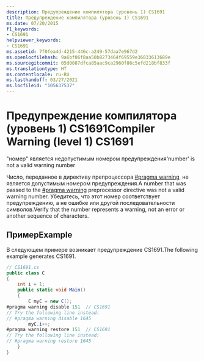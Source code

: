 ```yaml
---
description: Предупреждение компилятора (уровень 1) CS1691
title: Предупреждение компилятора (уровень 1) CS1691
ms.date: 07/20/2015
f1_keywords:
- CS1691
helpviewer_keywords:
- CS1691
ms.assetid: 7f0fea4d-4215-446c-a249-57daa7e967d2
ms.openlocfilehash: 9a6bf06f8aa50b8273464f69559e36833613689e
ms.sourcegitcommit: 05d0087dfca85aac9ca2960f86c5efd218bf833f
ms.translationtype: HT
ms.contentlocale: ru-RU
ms.lasthandoff: 03/27/2021
ms.locfileid: "105637537"
---
```

# <a name="compiler-warning-level-1-cs1691"></a><span data-ttu-id="464b8-103">Предупреждение компилятора (уровень 1) CS1691</span><span class="sxs-lookup"><span data-stu-id="464b8-103">Compiler Warning (level 1) CS1691</span></span>

<span data-ttu-id="464b8-104">"номер" является недопустимым номером предупреждения</span><span class="sxs-lookup"><span data-stu-id="464b8-104">'number' is not a valid warning number</span></span>  
  
 <span data-ttu-id="464b8-105">Число, переданное в директиву препроцессора [#pragma warning](../preprocessor-directives.md#pragma-warning), не является допустимым номером предупреждения.</span><span class="sxs-lookup"><span data-stu-id="464b8-105">A number that was passed to the [#pragma warning](../preprocessor-directives.md#pragma-warning) preprocessor directive was not a valid warning number.</span></span> <span data-ttu-id="464b8-106">Убедитесь, что этот номер соответствует предупреждению, а не ошибке или другой последовательности символов.</span><span class="sxs-lookup"><span data-stu-id="464b8-106">Verify that the number represents a warning, not an error or another sequence of characters.</span></span>  
  
## <a name="example"></a><span data-ttu-id="464b8-107">Пример</span><span class="sxs-lookup"><span data-stu-id="464b8-107">Example</span></span>  

 <span data-ttu-id="464b8-108">В следующем примере возникает предупреждение CS1691.</span><span class="sxs-lookup"><span data-stu-id="464b8-108">The following example generates CS1691.</span></span>  
  
```csharp  
// CS1691.cs  
public class C  
{  
    int i = 1;  
    public static void Main()  
    {  
        C myC = new C();  
#pragma warning disable 151  // CS1691  
// Try the following line instead:  
// #pragma warning disable 1645
        myC.i++;  
#pragma warning restore 151  // CS1691  
// Try the following line instead:  
// #pragma warning restore 1645
    }  
}  
```
